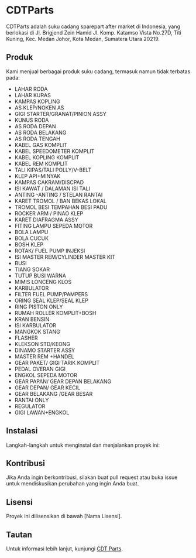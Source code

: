 # CDTParts

CDTParts adalah suku cadang sparepart after market di Indonesia, yang berlokasi di Jl. Brigjend Zein Hamid Jl. Komp. Katamso Vista No.27D, Titi Kuning, Kec. Medan Johor, Kota Medan, Sumatera Utara 20219.

## Produk

Kami menjual berbagai produk suku cadang, termasuk namun tidak terbatas pada:

- LAHAR RODA
- LAHAR KURAS
- KAMPAS KOPLING
- AS KLEP/NOKEN AS
- GIGI STARTER/GRANAT/PINION ASSY
- KUNUS RODA
- AS RODA DEPAN
- AS RODA BELAKANG
- AS RODA TENGAH
- KABEL GAS KOMPLIT
- KABEL SPEEDOMETER KOMPLIT
- KABEL KOPLING KOMPLIT
- KABEL REM KOMPLIT
- TALI KIPAS/TALI POLLY/V-BELT
- KLEP API+MINYAK
- KAMPAS CAKRAM/DISCPAD
- ISI KAWAT / DALAMAN ISI TALI
- ANTING -ANTING / STELAN RANTAI
- KARET TROMOL / BAN BEKAS  LOKAL
- TROMOL BESI TEMPAHAN BESI PADU
- ROCKER ARM / PINAO KLEP 
- KARET DIAFRAGMA ASSY
- FITING LAMPU SEPEDA MOTOR
- BOLA LAMPU
- BOLA CUCUK
- BOSH KLEP
- ROTAK/ FUEL PUMP INJEKSI
- ISI MASTER REM/CYLINDER MASTER KIT
- BUSI 
- TIANG SOKAR
- TUTUP BUSI WARNA
- MIMIS LONCENG KLOS
- KARBULATOR
- FILTER FUEL PUMP/PAMPERS
- ORING SEAL KLEP/SEAL KLEP
- RING PISTON ONLY
- RUMAH ROLLER KOMPLIT+BOSH
- KRAN BENSIN
- ISI KARBULATOR
- MANGKOK STANG
- FLASHER
- KLEKSON STD/KEONG
- DINAMO STARTER ASSY
- MASTER REM +HANDEL
- GEAR PAKET/ GIGI TARIK KOMPLIT
- PEDAL OVERAN GIGI
- ENGKOL SEPEDA MOTOR
- GEAR PAPAN/ GEAR DEPAN BELAKANG
- GEAR DEPAN/ GEAR KECIL
- GEAR BELAKANG /GEAR BESAR
- RANTAI ONLY
- REGULATOR
- GIGI LAWAN+ENGKOL 


## Instalasi

Langkah-langkah untuk menginstal dan menjalankan proyek ini:


## Kontribusi

Jika Anda ingin berkontribusi, silakan buat pull request atau buka issue untuk mendiskusikan perubahan yang ingin Anda buat.

## Lisensi

Proyek ini dilisensikan di bawah [Nama Lisensi].

## Tautan

Untuk informasi lebih lanjut, kunjungi [CDT Parts](https://cdtparts.id).
